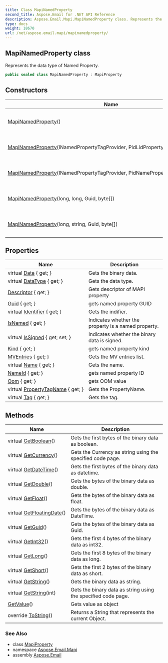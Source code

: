 ```yaml
---
title: Class MapiNamedProperty
second_title: Aspose.Email for .NET API Reference
description: Aspose.Email.Mapi.MapiNamedProperty class. Represents the data type of Named Property
type: docs
weight: 18670
url: /net/aspose.email.mapi/mapinamedproperty/
---
```

## MapiNamedProperty class

Represents the data type of Named Property.

```csharp
public sealed class MapiNamedProperty : MapiProperty
```

## Constructors

| Name | Description |
| --- | --- |
| [MapiNamedProperty](mapinamedproperty/#constructor)() | Initializes a new instance of the `MapiNamedProperty` class. |
| [MapiNamedProperty](mapinamedproperty/#constructor_1)(INamedPropertyTagProvider, PidLidPropertyDescriptor, object) | Initializes a new instance of the `MapiNamedProperty` class. |
| [MapiNamedProperty](mapinamedproperty/#constructor_2)(INamedPropertyTagProvider, PidNamePropertyDescriptor, object) | Initializes a new instance of the `MapiNamedProperty` class. |
| [MapiNamedProperty](mapinamedproperty/#constructor_3)(long, long, Guid, byte[]) | Initializes a new instance of the `MapiNamedProperty` class. |
| [MapiNamedProperty](mapinamedproperty/#constructor_4)(long, string, Guid, byte[]) | Initializes a new instance of the `MapiNamedProperty` class. |

## Properties

| Name | Description |
| --- | --- |
| virtual [Data](../../aspose.email.mapi/mapiproperty/data/) { get; } | Gets the binary data. |
| virtual [DataType](../../aspose.email.mapi/mapiproperty/datatype/) { get; } | Gets the data type. |
| [Descriptor](../../aspose.email.mapi/mapiproperty/descriptor/) { get; } | Gets descriptor of MAPI property |
| [Guid](../../aspose.email.mapi/mapinamedproperty/guid/) { get; } | gets named property GUID |
| virtual [Identifier](../../aspose.email.mapi/mapiproperty/identifier/) { get; } | Gets the indifier. |
| [IsNamed](../../aspose.email.mapi/mapiproperty/isnamed/) { get; } | Indicates whether the property is a named property. |
| virtual [IsSigned](../../aspose.email.mapi/mapiproperty/issigned/) { get; set; } | Indicates whether the binary data is signed. |
| [Kind](../../aspose.email.mapi/mapinamedproperty/kind/) { get; } | gets named property kind |
| [MVEntries](../../aspose.email.mapi/mapiproperty/mventries/) { get; } | Gets the MV entries list. |
| virtual [Name](../../aspose.email.mapi/mapiproperty/name/) { get; } | Gets the name. |
| [NameId](../../aspose.email.mapi/mapinamedproperty/nameid/) { get; } | gets named property ID |
| [Oom](../../aspose.email.mapi/mapinamedproperty/oom/) { get; } | gets OOM value |
| virtual [PropertyTagName](../../aspose.email.mapi/mapiproperty/propertytagname/) { get; } | Gets the PropertyName. |
| virtual [Tag](../../aspose.email.mapi/mapiproperty/tag/) { get; } | Gets the tag. |

## Methods

| Name | Description |
| --- | --- |
| virtual [GetBoolean](../../aspose.email.mapi/mapiproperty/getboolean/)() | Gets the first bytes of the binary data as boolean. |
| virtual [GetCurrency](../../aspose.email.mapi/mapiproperty/getcurrency/)() | Gets the Currency as string using the specified code page. |
| virtual [GetDateTime](../../aspose.email.mapi/mapiproperty/getdatetime/)() | Gets the first bytes of the binary data as datetime. |
| virtual [GetDouble](../../aspose.email.mapi/mapiproperty/getdouble/)() | Gets the bytes of the binary data as double. |
| virtual [GetFloat](../../aspose.email.mapi/mapiproperty/getfloat/)() | Gets the bytes of the binary data as float. |
| virtual [GetFloatingDate](../../aspose.email.mapi/mapiproperty/getfloatingdate/)() | Gets the bytes of the binary data as DateTime. |
| virtual [GetGuid](../../aspose.email.mapi/mapiproperty/getguid/)() | Gets the bytes of the binary data as Guid. |
| virtual [GetInt32](../../aspose.email.mapi/mapiproperty/getint32/)() | Gets the first 4 bytes of the binary data as int32. |
| virtual [GetLong](../../aspose.email.mapi/mapiproperty/getlong/)() | Gets the first 8 bytes of the binary data as long. |
| virtual [GetShort](../../aspose.email.mapi/mapiproperty/getshort/)() | Gets the first 2 bytes of the binary data as short. |
| virtual [GetString](../../aspose.email.mapi/mapiproperty/getstring/)() | Gets the binary data as string. |
| virtual [GetString](../../aspose.email.mapi/mapiproperty/getstring/)(int) | Gets the binary data as string using the specified code page. |
| [GetValue](../../aspose.email.mapi/mapiproperty/getvalue/)() | Gets value as object |
| override [ToString](../../aspose.email.mapi/mapiproperty/tostring/)() | Returns a String that represents the current Object. |

### See Also

* class [MapiProperty](../mapiproperty/)
* namespace [Aspose.Email.Mapi](../../aspose.email.mapi/)
* assembly [Aspose.Email](../../)


